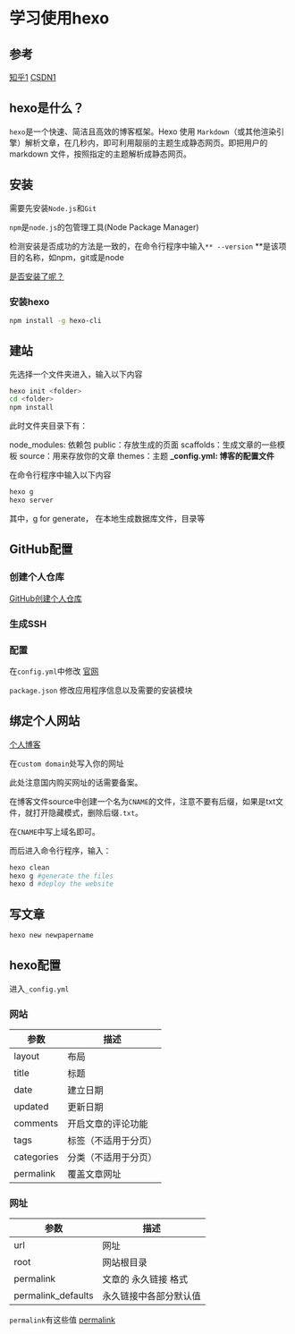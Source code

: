 # 学习使用hexo

## 参考

[知乎1](https://zhuanlan.zhihu.com/p/85037427)
[CSDN1](https://blog.csdn.net/sinat_37781304/article/details/82729029)

## hexo是什么？

`hexo`是一个快速、简洁且高效的博客框架。Hexo 使用 `Markdown`（或其他渲染引擎）解析文章，在几秒内，即可利用靓丽的主题生成静态网页。即把用户的 markdown 文件，按照指定的主题解析成静态网页。

## 安装

需要先安装`Node.js`和`Git`

`npm`是`node.js`的包管理工具(Node Package Manager)

检测安装是否成功的方法是一致的，在命令行程序中输入`** --version`
**是该项目的名称，如npm，git或是node

<u>是否安装了呢？</u>

### 安装hexo

```bash
npm install -g hexo-cli
```

## 建站

先选择一个文件夹进入，输入以下内容

```bash
hexo init <folder>
cd <folder>
npm install
```

此时文件夹目录下有：

node_modules: 依赖包
public：存放生成的页面
scaffolds：生成文章的一些模板
source：用来存放你的文章
themes：主题
**_config.yml: 博客的配置文件**

在命令行程序中输入以下内容

```bash
hexo g
hexo server
```

其中，g for generate， 在本地生成数据库文件，目录等

## GitHub配置

### 创建个人仓库

[GitHub创建个人仓库](https://blog.csdn.net/sinat_37781304/article/details/82729029)

### 生成SSH

### 配置

在`config.yml`中修改
[官网](https://hexo.io/zh-cn/docs/configuration)

`package.json`
修改应用程序信息以及需要的安装模块

## 绑定个人网站

[个人博客](https://blog.csdn.net/heimu24/article/details/81159099)

在`custom domain`处写入你的网址

此处注意国内购买网址的话需要备案。

在博客文件source中创建一个名为`CNAME`的文件，注意不要有后缀，如果是txt文件，就打开隐藏模式，删除后缀`.txt`。

在`CNAME`中写上域名即可。

而后进入命令行程序，输入：

```bash
hexo clean
hexo g #generate the files
hexo d #deploy the website
```

## 写文章

```bash
hexo new newpapername
```

## hexo配置

进入`_config.yml`

### 网站

| 参数       | 描述                 |
| ---------- | -------------------- |
| layout     | 布局                 |
| title      | 标题                 |
| date       | 建立日期             |
| updated    | 更新日期             |
| comments   | 开启文章的评论功能   |
| tags       | 标签（不适用于分页） |
| categories | 分类（不适用于分页） |
| permalink  | 覆盖文章网址         |

### 网址

| 参数               | 描述                   |
| ------------------ | ---------------------- |
| url                | 网址                   |
| root               | 网站根目录             |
| permalink          | 文章的 永久链接 格式   |
| permalink_defaults | 永久链接中各部分默认值 |

`permalink`有这些值
[permalink](https://hexo.io/zh-cn/docs/permalinks)
